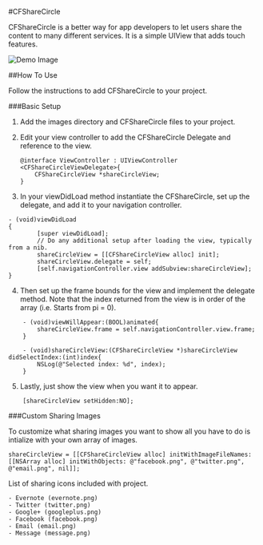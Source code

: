 #CFShareCircle

CFShareCircle is a better way for app developers to let users share the content to many different services. It is a simple UIView that adds touch features.

![Demo Image](http://i.imgur.com/pq2vd.png)

##How To Use

Follow the instructions to add CFShareCircle to your project.

###Basic Setup

1. Add the images directory and CFShareCircle files to your project.
2. Edit your view controller to add the CFShareCircle Delegate and reference to the view.

    ```
    @interface ViewController : UIViewController <CFShareCircleViewDelegate>{    
        CFShareCircleView *shareCircleView;        
    }
      ```
3. In your viewDidLoad method instantiate the CFShareCircle, set up the delegate, and add it to your navigation controller.
```
- (void)viewDidLoad
{
        [super viewDidLoad];
        // Do any additional setup after loading the view, typically from a nib.
        shareCircleView = [[CFShareCircleView alloc] init];
        shareCircleView.delegate = self;
        [self.navigationController.view addSubview:shareCircleView];
}
```
4. Then set up the frame bounds for the view and implement the delegate method. Note that the index returned from the view is in order of the array (i.e. Starts from pi = 0).
```
    - (void)viewWillAppear:(BOOL)animated{
        shareCircleView.frame = self.navigationController.view.frame;
    }
    
    - (void)shareCircleView:(CFShareCircleView *)shareCircleView didSelectIndex:(int)index{
        NSLog(@"Selected index: %d", index);
    }
```
5. Lastly, just show the view when you want it to appear.
```
    [shareCircleView setHidden:NO];
```

###Custom Sharing Images

To customize what sharing images you want to show all you have to do is intialize with your own array of images.

```
shareCircleView = [[CFShareCircleView alloc] initWithImageFileNames:[[NSArray alloc] initWithObjects: @"facebook.png", @"twitter.png", @"email.png", nil]];
```

List of sharing icons included with project.

    - Evernote (evernote.png)
    - Twitter (twitter.png)
    - Google+ (googleplus.png)
    - Facebook (facebook.png)
    - Email (email.png)
    - Message (message.png)

